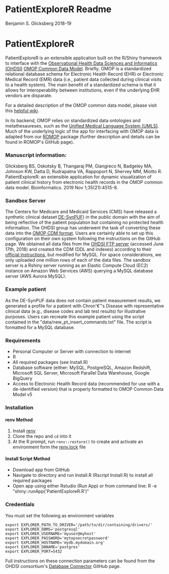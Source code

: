 PatientExploreR Readme
================
Benjamin S. Glicksberg
2018-19

# PatientExploreR

PatientExploreR is an extensible application built on the R/Shiny framework  to interface with the
[Observational Health Data Sciences and Informatics
(OHDSI)](https://www.ohdsi.org/) [OMOP Common Data
Model](https://www.ohdsi.org/data-standardization/). Briefly, OMOP is a
standardized relational database schema for Electronic Health Record
(EHR) or Electronic Medical Record (EMR) data (i.e., patient data
collected during clinical visits to a health system). The main benefit
of a standardized schema is that it allows for interoperability between
institutions, even if the underlying EHR vendors are disparate.

For a detailed description of the OMOP common data model, please visit
this [helpful wiki](https://github.com/OHDSI/CommonDataModel/wiki).

In its backend, OMOP relies on standardized data ontologies and
metathesaureses, such as the [Unified Medical Language System
(UMLS)](https://www.nlm.nih.gov/research/umls/). Much of the underlying logic of the app for interfacing with OMOP data is adapted from our [ROMOP](https://github.com/BenGlicksberg/ROMOP) package (further description and details can be found in ROMOP's GitHub page). 

### Manuscript information:

Glicksberg BS, Oskotsky B, Thangaraj PM, Giangreco N, Badgeley MA, Johnson KW, Datta D, Rudrapatna VA, Rappoport N, Shervey MM, Miotto R. PatientExploreR: an extensible application for dynamic visualization of patient clinical history from electronic health records in the OMOP common data model. Bioinformatics. 2019 Nov 1;35(21):4515-8.

### Sandbox Server

The Centers for Medicare and Medicaid Services (CMS) have released a
synthetic clinical dataset
[DE-SynPUF](https://www.cms.gov/Research-Statistics-Data-and-Systems/Downloadable-Public-Use-Files/SynPUFs/DE_Syn_PUF.html))
in the public domain with the aim of being reflective of the patient
population but containing no protected health information. The OHDSI
group has underwent the task of converting these data into the [OMOP CDM
format](https://github.com/OHDSI/ETL-CMS). Users are certainly able to
set up this configuration on their own system following the instructions
on the GitHub page. We obtained all data files from the [OHDSI FTP
server](ftp://ftp.ohdsi.org/synpuf) (accessed June 17th, 2018) and
created the CDM (DDL and indexes) according to their [official
instructions](https://github.com/OHDSI/CommonDataModel/tree/master/PostgreSQL),
but modified for MySQL. For space considerations, we only uploaded one
million rows of each of the data files. The sandbox server is a Rshiny
server running as an Elastic Compute Cloud (EC2) instance on Amazon Web
Services (AWS) querying a MySQL database server (AWS Aurora MySQL).

### Example patient

As the DE-SynPUF data does not contain patient measurement results, we
generated a profile for a patient with Chron'€™s Disease with
representative clinical data (e.g., disease codes and lab test results)
for illustrative purposes. Users can recreate this example patient using
the script contained in the "data/new_pt_insert_commands.txt" file. The script is formatted for
a MySQL database.

### Requirements

 - Personal Computer or Server with connection to internet
 - R
 - All required packages (see Install.R)
 - Database software (either: MySQL, PostgreSQL, Amazon Redshift, Microsoft SQL Server, Microsoft Parallel Data Warehouse, Google BigQuery
 - Access to Electronic Health Record data (recommended for use with a de-identified version) that is properly formatted to OMOP Common Data Model v5

### Installation

#### renv Method

1. Install [renv](https://rstudio.github.io/renv/articles/renv.html)
1. Clone the repo and `cd` into it
1. At the R prompt, run `renv::restore()` to create and activate an environment form the [renv.lock](renv.lock) file

#### Install Script Method

 - Download app from GitHub 
 - Navigate to directory and run Install.R (Rscript Install.R) to install all required packages
 - Open app using either Rstudio (Run App) or from command line: R -e \"shiny::runApp('PatientExploreR.R')\"
 
 
### Credentials
 
You must set the following as environment variables

```
export EXPLORER_PATH_TO_DRIVER='/path/to/dir/containing/drivers/'
export EXPLORER_DBMS='postgresql'
export EXPLORER_USERNAME='myuser@myhost'
export EXPLORER_PASSWORD='mytopsecretpassword'
export EXPLORER_HOSTNAME='mydb.mydomain.org'
export EXPLORER_DBNAME='postgres'
export EXPLORER_PORT=5432
```
                                        
Full instructions on these connection parameters can be found from the OHDSI consortium's [Database Connector](https://github.com/OHDSI/DatabaseConnector) GitHub page.
